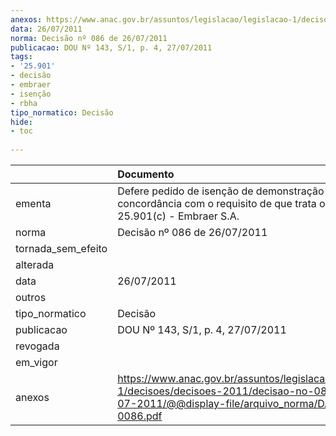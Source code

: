 ```yaml
---
anexos: https://www.anac.gov.br/assuntos/legislacao/legislacao-1/decisoes/decisoes-2011/decisao-no-086-de-26-07-2011/@@display-file/arquivo_norma/DA2011-0086.pdf
data: 26/07/2011
norma: Decisão nº 086 de 26/07/2011
publicacao: DOU Nº 143, S/1, p. 4, 27/07/2011
tags:
- '25.901'
- decisão
- embraer
- isenção
- rbha
tipo_normatico: Decisão
hide: 
- toc 
 
---
```


|                    | Documento                                                                                                                                                 |
|:-------------------|:----------------------------------------------------------------------------------------------------------------------------------------------------------|
| ementa             | Defere pedido de isenção de demonstração de concordância com o requisito de que trata o RBHA 25.901(c) - Embraer S.A.                                     |
| norma              | Decisão nº 086 de 26/07/2011                                                                                                                              |
| tornada_sem_efeito |                                                                                                                                                           |
| alterada           |                                                                                                                                                           |
| data               | 26/07/2011                                                                                                                                                |
| outros             |                                                                                                                                                           |
| tipo_normatico     | Decisão                                                                                                                                                   |
| publicacao         | DOU Nº 143, S/1, p. 4, 27/07/2011                                                                                                                         |
| revogada           |                                                                                                                                                           |
| em_vigor           |                                                                                                                                                           |
| anexos             | https://www.anac.gov.br/assuntos/legislacao/legislacao-1/decisoes/decisoes-2011/decisao-no-086-de-26-07-2011/@@display-file/arquivo_norma/DA2011-0086.pdf |